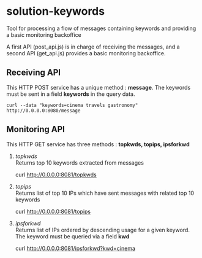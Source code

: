 solution-keywords
=================

Tool for processing a flow of messages containing keywords and providing a basic monitoring backoffice  
  
A first API (post_api.js) is in charge of receiving the messages, and a second API (get_api.js) provides a basic monitoring backoffice.  
  
  
## Receiving API 
This HTTP POST service has a unique method : **message**. The keywords must be sent in a field **keywords** in the query data.  
  
    curl --data "keywords=cinema travels gastronomy" http://0.0.0.0:8080/message  
  
  
## Monitoring API
This HTTP GET service has three methods : **topkwds, topips, ipsforkwd**  
  
1. *topkwds*  
Returns top 10 keywords extracted from messages  
  
    curl http://0.0.0.0:8081/topkwds  
  
2. *topips*  
Returns list of top 10 IPs which have sent messages with related top 10 keywords  
  
    curl http://0.0.0.0:8081/topips  
  
3. *ipsforkwd*  
Returns list of IPs ordered by descending usage for a given keyword. The keyword must be queried via a field **kwd**  
  
    curl http://0.0.0.0:8081/ipsforkwd?kwd=cinema
